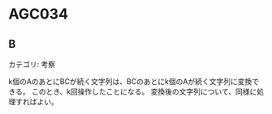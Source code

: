 # AGC034

## B
カテゴリ: 考察

k個のAのあとにBCが続く文字列は、BCのあとにk個のAが続く文字列に変換できる。
このとき、k回操作したことになる。
変換後の文字列について、同様に処理すればよい。
